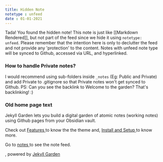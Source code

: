 ```yaml
---
title: Hidden Note
notetype : unfeed
date : 01-01-2021
---
```


Tada! You found the hidden note! This note is just like [[Markdown Rendered]], but not part of the feed since we hide it using `notetype: unfeed`. Please remember that the intention here is only to declutter the feed and not provide any 'protection' to the content. Notes with unfeed note type will be synced to Github, accessed via URL, and hyperlinked.

### How to handle Private notes?

I would recommend using sub-folders inside `_notes` (Eg: Public and Private) and add Private to .gitignore so that Private notes won't get synced to Github. PS: Can you see the backlink to Welcome to the garden? That's backlinking! :)

### Old home page text
Jekyll Garden lets you build a digital garden of atomic notes (working notes) using Github pages from your Obsidian vault.

 Check out <a href="../posts/how-to">Features </a> to know the the theme and, <a href="../posts/how-to"> Install and Setup </a> to know more.

 Go to <a href="../notes"> notes </a> to see the note feed.

 , powered by <a href="https://github.com/Jekyll-Garden/jekyll-garden.github.io">Jekyll Garden</a>